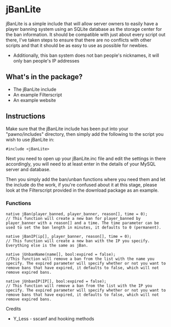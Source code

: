 # jBanLite
jBanLite is a simple include that will allow server owners to easily have a player banning system using an SQLite database as the storage center for the ban information. It should be compatible with just about every script out there, I've taken steps to ensure that there are no conflicts with other scripts and that it should be as easy to use as possible for newbies.

* Additionally, this ban system does not ban people's nicknames, it will only ban people's IP addresses

## What's in the package?
- The jBanLite include
- An example Filterscript
- An example website

## Instructions
Make sure that the jBanLite include has been put into your "pawno/includes" directory, then simply add the following to the script you wish to use jBanLite in:

```pawn
#include <jBanLite>
```

Next you need to open up your jBanLite.inc file and edit the settings in there accordingly, you will need to at least enter in the details of your MySQL server and database.

Then you simply add the ban/unban functions where you need them and let the include do the work, if you're confused about it at this stage, please look at the Filterscript provided in the download package as an example.

### Functions

```pawn
native jBan(player_banned, player_banner, reason[], time = 0);
// This function will create a new ban for player_banned by player_banner with a reason[] and a time. The time parameter can be used to set the ban length in minutes, it defaults to 0 (permanent).

native jBanIP(ip[], player_banner, reason[], time = 0);
// This function will create a new ban with the IP you specify. Everything else is the same as jBan.

native jUnbanName(name[], bool:expired = false);
//This function will remove a ban from the list with the name you specify. The expired parameter will specify whether or not you want to remove bans that have expired, it defaults to false, which will not remove expired bans.

native jUnbanIP(IP[], bool:expired = false);
// This function will remove a ban from the list with the IP you specify. The expired parameter will specify whether or not you want to remove bans that have expired, it defaults to false, which will not remove expired bans.
```

Credits
- Y_Less - sscanf and hooking methods
